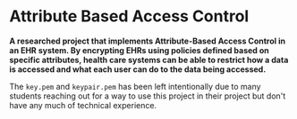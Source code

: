 # Attribute Based Access Control

**A researched project that implements Attribute-Based Access Control in an EHR system. By encrypting EHRs using policies defined based on specific attributes, health care systems can be able to restrict how a data is accessed and what each user can do to the data being accessed.**


The `key.pem` and `keypair.pem` has been left intentionally due to many students reaching out for a way to use this project in their project but don't have any much of technical experience.
